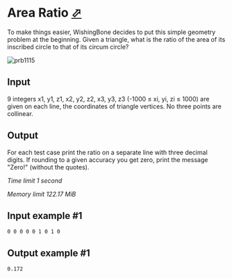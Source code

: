 # Area Ratio [⬀](https://www.e-olymp.com/en/problems/1115)

To make things easier, WishingBone decides to put this simple geometry problem at the beginning. Given a triangle, what is the ratio of the area of its inscribed circle to that of its circum circle?

![prb1115](1280566417.JPG)

## Input

9 integers x1, y1, z1, x2, y2, z2, x3, y3, z3 (-1000 ≤ xi, yi, zi ≤ 1000) are given on each line, the coordinates of triangle vertices. No three points are collinear.

## Output

For each test case print the ratio on a separate line with three decimal digits. If rounding to a given accuracy you get zero, print the message "Zero!" (without the quotes).

_Time limit 1 second_

_Memory limit 122.17 MiB_

## Input example #1
```
0 0 0 0 0 1 0 1 0
```

## Output example #1
```
0.172
```
